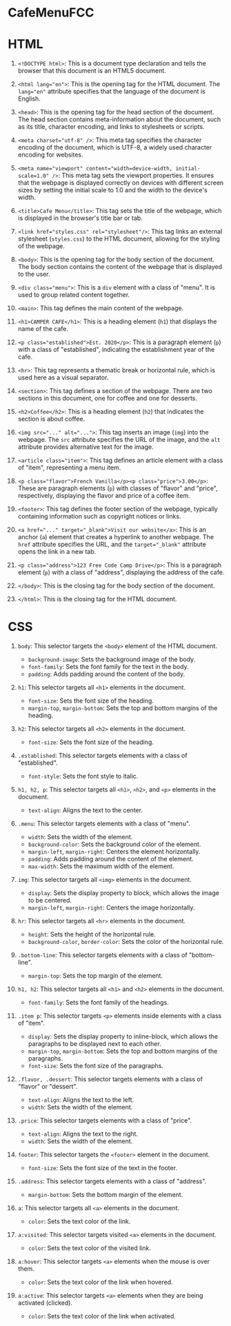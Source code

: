 # CafeMenuFCC
# HTML


1. `<!DOCTYPE html>`: This is a document type declaration and tells the browser that this document is an HTML5 document.

2. `<html lang="en">`: This is the opening tag for the HTML document. The `lang="en"` attribute specifies that the language of the document is English.

3. `<head>`: This is the opening tag for the head section of the document. The head section contains meta-information about the document, such as its title, character encoding, and links to stylesheets or scripts.

4. `<meta charset="utf-8" />`: This meta tag specifies the character encoding of the document, which is UTF-8, a widely used character encoding for websites.

5. `<meta name="viewport" content="width=device-width, initial-scale=1.0" />`: This meta tag sets the viewport properties. It ensures that the webpage is displayed correctly on devices with different screen sizes by setting the initial scale to 1.0 and the width to the device's width.

6. `<title>Cafe Menu</title>`: This tag sets the title of the webpage, which is displayed in the browser's title bar or tab.

7. `<link href="styles.css" rel="stylesheet"/>`: This tag links an external stylesheet (`styles.css`) to the HTML document, allowing for the styling of the webpage.

8. `<body>`: This is the opening tag for the body section of the document. The body section contains the content of the webpage that is displayed to the user.

9. `<div class="menu">`: This is a `div` element with a class of "menu". It is used to group related content together.

10. `<main>`: This tag defines the main content of the webpage.

11. `<h1>CAMPER CAFE</h1>`: This is a heading element (`h1`) that displays the name of the cafe.

12. `<p class="established">Est. 2020</p>`: This is a paragraph element (`p`) with a class of "established", indicating the establishment year of the cafe.

13. `<hr>`: This tag represents a thematic break or horizontal rule, which is used here as a visual separator.

14. `<section>`: This tag defines a section of the webpage. There are two sections in this document, one for coffee and one for desserts.

15. `<h2>Coffee</h2>`: This is a heading element (`h2`) that indicates the section is about coffee.

16. `<img src="..." alt="...">`: This tag inserts an image (`img`) into the webpage. The `src` attribute specifies the URL of the image, and the `alt` attribute provides alternative text for the image.

17. `<article class="item">`: This tag defines an article element with a class of "item", representing a menu item.

18. `<p class="flavor">French Vanilla</p><p class="price">3.00</p>`: These are paragraph elements (`p`) with classes of "flavor" and "price", respectively, displaying the flavor and price of a coffee item.

19. `<footer>`: This tag defines the footer section of the webpage, typically containing information such as copyright notices or links.

20. `<a href="..." target="_blank">Visit our website</a>`: This is an anchor (`a`) element that creates a hyperlink to another webpage. The `href` attribute specifies the URL, and the `target="_blank"` attribute opens the link in a new tab.

21. `<p class="address">123 Free Code Camp Drive</p>`: This is a paragraph element (`p`) with a class of "address", displaying the address of the cafe.

22. `</body>`: This is the closing tag for the body section of the document.

23. `</html>`: This is the closing tag for the HTML document.

# CSS



1. `body`: This selector targets the `<body>` element of the HTML document.

   - `background-image`: Sets the background image of the body.
   - `font-family`: Sets the font family for the text in the body.
   - `padding`: Adds padding around the content of the body.

2. `h1`: This selector targets all `<h1>` elements in the document.

   - `font-size`: Sets the font size of the heading.
   - `margin-top`, `margin-bottom`: Sets the top and bottom margins of the heading.

3. `h2`: This selector targets all `<h2>` elements in the document.

   - `font-size`: Sets the font size of the heading.

4. `.established`: This selector targets elements with a class of "established".

   - `font-style`: Sets the font style to italic.

5. `h1, h2, p`: This selector targets all `<h1>`, `<h2>`, and `<p>` elements in the document.

   - `text-align`: Aligns the text to the center.

6. `.menu`: This selector targets elements with a class of "menu".

   - `width`: Sets the width of the element.
   - `background-color`: Sets the background color of the element.
   - `margin-left`, `margin-right`: Centers the element horizontally.
   - `padding`: Adds padding around the content of the element.
   - `max-width`: Sets the maximum width of the element.

7. `img`: This selector targets all `<img>` elements in the document.

   - `display`: Sets the display property to block, which allows the image to be centered.
   - `margin-left`, `margin-right`: Centers the image horizontally.

8. `hr`: This selector targets all `<hr>` elements in the document.

   - `height`: Sets the height of the horizontal rule.
   - `background-color`, `border-color`: Sets the color of the horizontal rule.

9. `.bottom-line`: This selector targets elements with a class of "bottom-line".

   - `margin-top`: Sets the top margin of the element.

10. `h1, h2`: This selector targets all `<h1>` and `<h2>` elements in the document.

    - `font-family`: Sets the font family of the headings.

11. `.item p`: This selector targets `<p>` elements inside elements with a class of "item".

    - `display`: Sets the display property to inline-block, which allows the paragraphs to be displayed next to each other.
    - `margin-top`, `margin-bottom`: Sets the top and bottom margins of the paragraphs.
    - `font-size`: Sets the font size of the paragraphs.

12. `.flavor, .dessert`: This selector targets elements with a class of "flavor" or "dessert".

    - `text-align`: Aligns the text to the left.
    - `width`: Sets the width of the element.

13. `.price`: This selector targets elements with a class of "price".

    - `text-align`: Aligns the text to the right.
    - `width`: Sets the width of the element.

14. `footer`: This selector targets the `<footer>` element in the document.

    - `font-size`: Sets the font size of the text in the footer.

15. `.address`: This selector targets elements with a class of "address".

    - `margin-bottom`: Sets the bottom margin of the element.

16. `a`: This selector targets all `<a>` elements in the document.

    - `color`: Sets the text color of the link.

17. `a:visited`: This selector targets visited `<a>` elements in the document.

    - `color`: Sets the text color of the visited link.

18. `a:hover`: This selector targets `<a>` elements when the mouse is over them.

    - `color`: Sets the text color of the link when hovered.

19. `a:active`: This selector targets `<a>` elements when they are being activated (clicked).

    - `color`: Sets the text color of the link when activated.